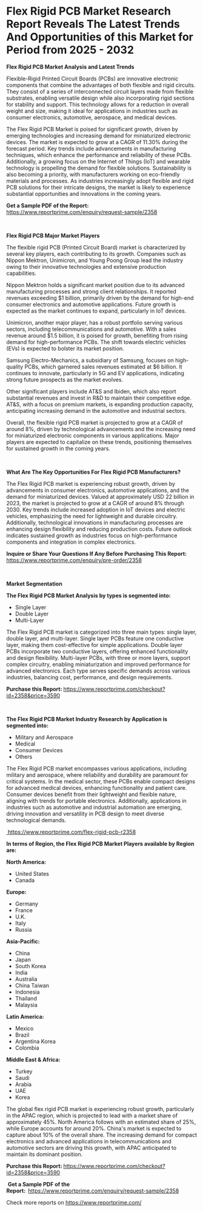 <p><h1>Flex Rigid PCB Market Research Report Reveals The Latest Trends And Opportunities of this Market for Period from 2025 - 2032</h1></p><p><strong>Flex Rigid PCB Market Analysis and Latest Trends</strong></p>
<p><p>Flexible-Rigid Printed Circuit Boards (PCBs) are innovative electronic components that combine the advantages of both flexible and rigid circuits. They consist of a series of interconnected circuit layers made from flexible substrates, enabling versatile design while also incorporating rigid sections for stability and support. This technology allows for a reduction in overall weight and size, making it ideal for applications in industries such as consumer electronics, automotive, aerospace, and medical devices.</p><p>The Flex Rigid PCB Market is poised for significant growth, driven by emerging technologies and increasing demand for miniaturized electronic devices. The market is expected to grow at a CAGR of 11.30% during the forecast period. Key trends include advancements in manufacturing techniques, which enhance the performance and reliability of these PCBs. Additionally, a growing focus on the Internet of Things (IoT) and wearable technology is propelling the demand for flexible solutions. Sustainability is also becoming a priority, with manufacturers working on eco-friendly materials and processes. As industries increasingly adopt flexible and rigid PCB solutions for their intricate designs, the market is likely to experience substantial opportunities and innovations in the coming years.</p></p>
<p><strong>Get a Sample PDF of the Report:&nbsp;</strong> <a href="https://www.reportprime.com/enquiry/request-sample/2358?utm_campaign=3191&utm_medium=2&utm_source=Github&utm_content=ia&utm_term=18032025&utm_id=flex-rigid-pcb">https://www.reportprime.com/enquiry/request-sample/2358</a></p>
<p>&nbsp;</p>
<p><strong>Flex Rigid PCB Major Market Players</strong></p>
<p><p>The flexible rigid PCB (Printed Circuit Board) market is characterized by several key players, each contributing to its growth. Companies such as Nippon Mektron, Unimicron, and Young Poong Group lead the industry owing to their innovative technologies and extensive production capabilities.</p><p>Nippon Mektron holds a significant market position due to its advanced manufacturing processes and strong client relationships. It reported revenues exceeding $1 billion, primarily driven by the demand for high-end consumer electronics and automotive applications. Future growth is expected as the market continues to expand, particularly in IoT devices.</p><p>Unimicron, another major player, has a robust portfolio serving various sectors, including telecommunications and automotive. With a sales revenue around $1.5 billion, it is poised for growth, benefiting from rising demand for high-performance PCBs. The shift towards electric vehicles (EVs) is expected to bolster its market position.</p><p>Samsung Electro-Mechanics, a subsidiary of Samsung, focuses on high-quality PCBs, which garnered sales revenues estimated at $6 billion. It continues to innovate, particularly in 5G and EV applications, indicating strong future prospects as the market evolves.</p><p>Other significant players include AT&S and Ibiden, which also report substantial revenues and invest in R&D to maintain their competitive edge. AT&S, with a focus on premium markets, is expanding production capacity, anticipating increasing demand in the automotive and industrial sectors.</p><p>Overall, the flexible rigid PCB market is projected to grow at a CAGR of around 8%, driven by technological advancements and the increasing need for miniaturized electronic components in various applications. Major players are expected to capitalize on these trends, positioning themselves for sustained growth in the coming years.</p></p>
<p>&nbsp;</p>
<p><strong>What Are The Key Opportunities For Flex Rigid PCB Manufacturers?</strong></p>
<p><p>The Flex Rigid PCB market is experiencing robust growth, driven by advancements in consumer electronics, automotive applications, and the demand for miniaturized devices. Valued at approximately USD 22 billion in 2023, the market is projected to grow at a CAGR of around 8% through 2030. Key trends include increased adoption in IoT devices and electric vehicles, emphasizing the need for lightweight and durable circuitry. Additionally, technological innovations in manufacturing processes are enhancing design flexibility and reducing production costs. Future outlook indicates sustained growth as industries focus on high-performance components and integration in complex electronics.</p></p>
<p><strong>Inquire or Share Your Questions If Any Before Purchasing This Report:</strong> <a href="https://www.reportprime.com/enquiry/pre-order/2358?utm_campaign=3191&utm_medium=2&utm_source=Github&utm_content=ia&utm_term=18032025&utm_id=flex-rigid-pcb">https://www.reportprime.com/enquiry/pre-order/2358</a></p>
<p>&nbsp;</p>
<p><strong>Market Segmentation</strong></p>
<p><strong>The Flex Rigid PCB Market Analysis by types is segmented into:</strong></p>
<p><ul><li>Single Layer</li><li>Double Layer</li><li>Multi-Layer</li></ul></p>
<p><p>The Flex Rigid PCB market is categorized into three main types: single layer, double layer, and multi-layer. Single layer PCBs feature one conductive layer, making them cost-effective for simple applications. Double layer PCBs incorporate two conductive layers, offering enhanced functionality and design flexibility. Multi-layer PCBs, with three or more layers, support complex circuitry, enabling miniaturization and improved performance for advanced electronics. Each type serves specific demands across various industries, balancing cost, performance, and design requirements.</p></p>
<p><strong>Purchase this Report:&nbsp;</strong><a href="https://www.reportprime.com/checkout?id=2358&price=3590&utm_campaign=3191&utm_medium=2&utm_source=Github&utm_content=ia&utm_term=18032025&utm_id=flex-rigid-pcb">https://www.reportprime.com/checkout?id=2358&price=3590</a></p>
<p>&nbsp;</p>
<p><strong>The Flex Rigid PCB Market Industry Research by Application is segmented into:</strong></p>
<p><ul><li>Military and Aerospace</li><li>Medical</li><li>Consumer Devices</li><li>Others</li></ul></p>
<p><p>The Flex Rigid PCB market encompasses various applications, including military and aerospace, where reliability and durability are paramount for critical systems. In the medical sector, these PCBs enable compact designs for advanced medical devices, enhancing functionality and patient care. Consumer devices benefit from their lightweight and flexible nature, aligning with trends for portable electronics. Additionally, applications in industries such as automotive and industrial automation are emerging, driving innovation and versatility in PCB design to meet diverse technological demands.</p></p>
<p><a href="https://www.reportprime.com/flex-rigid-pcb-r2358?utm_campaign=3191&utm_medium=2&utm_source=Github&utm_content=ia&utm_term=18032025&utm_id=flex-rigid-pcb">&nbsp;https://www.reportprime.com/flex-rigid-pcb-r2358</a></p>
<p><strong>In terms of Region, the Flex Rigid PCB Market Players available by Region are:</strong></p>
<p>
    <p> <strong> North America: </strong>
        <ul>
            <li>United States</li>
            <li>Canada</li>
        </ul>
        </p> 
    <p> <strong> Europe: </strong>
        <ul>
            <li>Germany</li>
            <li>France</li>
            <li>U.K.</li>
            <li>Italy</li>
            <li>Russia</li>
        </ul>
        </p> 
    <p> <strong> Asia-Pacific: </strong>
        <ul>
            <li>China</li>
            <li>Japan</li>
            <li>South Korea</li>
            <li>India</li>
            <li>Australia</li>
            <li>China Taiwan</li>
            <li>Indonesia</li>
            <li>Thailand</li>
            <li>Malaysia</li>
        </ul>
        </p> 
    <p> <strong> Latin America: </strong>
        <ul>
            <li>Mexico</li>
            <li>Brazil</li>
            <li>Argentina Korea</li>
            <li>Colombia</li>
        </ul>
        </p> 
    <p> <strong> Middle East & Africa: </strong>
        <ul>
            <li>Turkey</li>
            <li>Saudi</li>
            <li>Arabia</li>
            <li>UAE</li>
            <li>Korea</li>
        </ul>
    </p>
    </p>
<p><p>The global flex rigid PCB market is experiencing robust growth, particularly in the APAC region, which is projected to lead with a market share of approximately 45%. North America follows with an estimated share of 25%, while Europe accounts for around 20%. China's market is expected to capture about 10% of the overall share. The increasing demand for compact electronics and advanced applications in telecommunications and automotive sectors are driving this growth, with APAC anticipated to maintain its dominant position.</p></p>
<p><strong>Purchase this Report: </strong><a href="https://www.reportprime.com/checkout?id=2358&price=3590&utm_campaign=3191&utm_medium=2&utm_source=Github&utm_content=ia&utm_term=18032025&utm_id=flex-rigid-pcb">https://www.reportprime.com/checkout?id=2358&price=3590</a></p>
<p>&nbsp;<strong>Get a Sample PDF of the Report:&nbsp;&nbsp;</strong><a href="https://www.reportprime.com/enquiry/request-sample/2358?utm_campaign=3191&utm_medium=2&utm_source=Github&utm_content=ia&utm_term=18032025&utm_id=flex-rigid-pcb">https://www.reportprime.com/enquiry/request-sample/2358</a></p>
<p><strong></strong></p>
<p>Check more reports on <a href="https://www.reportprime.com/?utm_campaign=3191&utm_medium=2&utm_source=Github&utm_content=ia&utm_term=18032025&utm_id=flex-rigid-pcb">https://www.reportprime.com/</a></p>